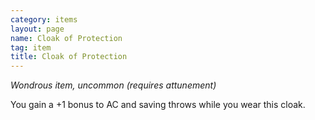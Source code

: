 ```yaml
---
category: items
layout: page
name: Cloak of Protection
tag: item
title: Cloak of Protection 
---
```

_Wondrous item, uncommon (requires attunement)_ 

You gain a +1 bonus to AC and saving throws while you wear this cloak. 
